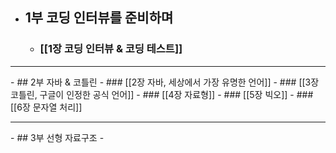 - ## 1부 코딩 인터뷰를 준비하며
  - ### [[1장 코딩 인터뷰 & 코딩 테스트]]

<hr>
- ## 2부 자바 & 코틀린
  - ### [[2장 자바, 세상에서 가장 유명한 언어]]
  - ### [[3장 코틀린, 구글이 인정한 공식 언어]]
  - ### [[4장 자료형]]
  - ### [[5장 빅오]] 
  - ### [[6장 문자열 처리]]

<hr>
- ## 3부 선형 자료구조
- 